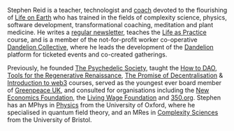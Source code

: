 Stephen Reid is a teacher, technologist and [coach](https://stephenreid.net/coaching) devoted to the flourishing of [Life on Earth](https://www.macleans.ca/society/science/infographic-charting-the-worlds-sixth-mass-exinction/) who has trained in the fields of complexity science, physics, software development, transformational coaching, meditation and plant medicine. He writes a [regular newsletter](https://stephenreid.substack.com/), teaches the [Life as Practice](https://dandelion.earth/events/62cea5c3c7a7960010781eb3) course, and is a member of the not-for-profit worker co-operative [Dandelion Collective](https://dandelion.coop/), where he leads the development of the [Dandelion](https://dandelion.earth/) platform for ticketed events and co-created gatherings.

Previously, he founded [The Psychedelic Society](https://psychedelicsociety.org.uk/), taught the [How to DAO](https://docs.google.com/document/d/1jxbb3YkrjAT1TUe6W2yCFUAsXUhdVt5JYoJwmMfykoQ/edit), [Tools for the Regenerative Renaissance](https://dandelion.earth/events/5fd23eae6824a9000d43006e), [The Promise of Decentralisation](https://dandelion.earth/events/605f1caeed084e000d44e844) & [Introduction to web3](https://dandelion.earth/events/623c3fccf9cf930011212aa1) courses, served as the youngest ever board member of [Greenpeace UK](https://www.greenpeace.org.uk/), and consulted for organisations including the [New Economics Foundation](https://neweconomics.org/), the [Living Wage Foundation](https://www.livingwage.org.uk/) and [350.org](https://350.org/). Stephen has an MPhys in [Physics](https://www2.physics.ox.ac.uk/) from the University of Oxford, where he specialised in quantum field theory, and an MRes in [Complexity Sciences](http://www.bristol.ac.uk/bccs/) from the University of Bristol.
